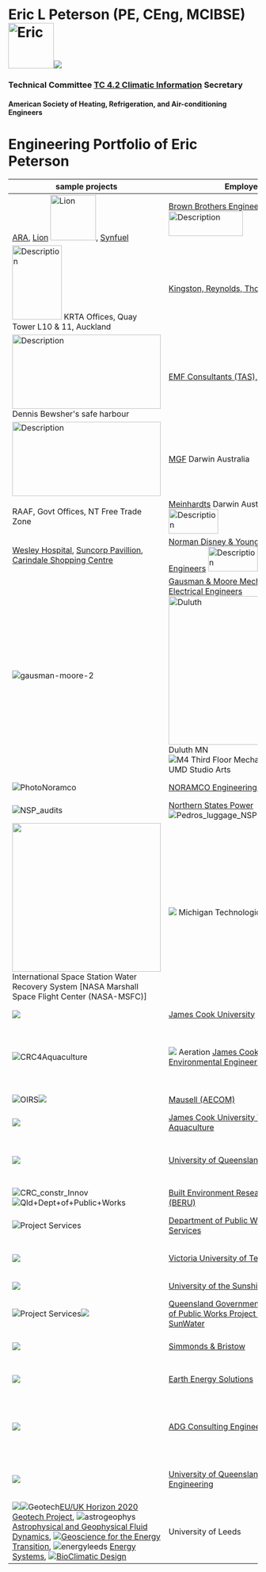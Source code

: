 
# Eric L Peterson (PE, CEng, MCIBSE) <img width="92" alt="Eric" src="https://github.com/user-attachments/assets/5f89e734-5a71-46c1-a900-6892376699b2"><img src="https://upload.wikimedia.org/wikipedia/commons/thumb/9/94/ASHRAE.png/120px-ASHRAE.png">

### Technical Committee [TC 4.2 Climatic Information](https://tpc.ashrae.org/?cmtKey=e0e8f0ee-8bc5-4c10-ad8a-1bdef2db4131) Secretary 

#### American Society of Heating, Refrigeration, and Air-conditioning Engineers


# Engineering Portfolio of Eric Peterson

| sample projects | Employer | Start Date	| End Date | Position |
| -------- | -------- | ---------- | -------- | -------- |
| [ARA](BBE_ARA.md), [Lion](BBE_Lion.md) <img width="92" alt="Lion" src="https://cdn.myportfolio.com/d650ddcdd7e54bed00b059a36386e94a/45e10b0bbaa93520deb3d782_rw_1920.jpg?h=003e4f399fa60db043ccabdf106fdc47">, [Synfuel](BBE_Synfuel.md)| [Brown Brothers Engineers](BBE_.md) <img src="https://product.yellow.co.nz/content/5898884caea1435c14f330e748b33b268d9319919fc5c8f068e651106cef84c6/QVNTRVQjUWliTUNtMTdNT3ZJaTlNcW5jQWFX/Brown%20Brothers%20Engineers%20NZ%20Logo.png" alt=Description width="150" height="50"> | December 1982 | April 1984	| Sales Engineer | 
|	<img src="https://upload.wikimedia.org/wikipedia/commons/thumb/0/05/AMP_Tower_Auckland.jpg/220px-AMP_Tower_Auckland.jpg" alt=Description width="100" height="150"> KRTA Offices, Quay Tower L10 & 11, Auckland | [Kingston, Reynolds, Thom and Allardice](KRTA.md)	| April 1984	| February 1986	| Thermal Environmental Engineering | 
| <img src="https://content.api.news/v3/images/bin/037a80564d0e6acf7f608df5ad7184d8?width=1024" alt=Description width="300" height="150"> Dennis Bewsher's safe harbour | [EMF Consultants (TAS), P/L](EMF.md)	| April 1986	| May 1986 | Mechanical Engineer | 
|	<img src="https://upload.wikimedia.org/wikipedia/commons/7/7e/Aerial_view_of_Darwin_NT.jpg" alt=Description width="300" height="150"> | [MGF](MGF.md)	Darwin Australia | June 1986	| October 1986 | Mechanical Engineer | 
|	RAAF, Govt Offices, NT Free Trade Zone| [Meinhardts](Meinhardts.md)	Darwin Australia <img src="https://egans.com.au/wp-content/uploads/2016/06/meinhardt-logo-colour.jpg" alt=Description width="100" height="50"> | October 1986	| December 1986	| Mechanical Engineer  | 
|	[Wesley Hospital](Wesley.md), [Suncorp Pavillion](Suncorp.md), [Carindale Shopping Centre](Carindale.md)| [Norman Disney & Young Consulting Engineers](NDY.md)	<img src="https://cdn.prod.website-files.com/605038b679d21525d348dda5/605038b679d215352148e444_Norman%20Disney%20%26%20Young.jpg" alt=Description width="100" height="50"> | February 1987	| May 1989	| Project Engineer	| 
|	![gausman-moore-2](https://github.com/user-attachments/assets/c8dffc2f-ba0b-427f-968b-e2ae99e9362f) | [Gausman & Moore Mechanical and Electrical Engineers](GM.md)	<img width="300" alt="Duluth" src="https://upload.wikimedia.org/wikipedia/commons/2/2e/Duluth_Drone.jpg"> Duluth MN ![M4 Third Floor Mechanical snap](https://github.com/user-attachments/assets/34024a78-20bb-4fc8-9c6b-e0ea20c45363) UMD Studio Arts | September 1989	| November 1991	| Lead Mechanical Engineer	| 
|	![PhotoNoramco](https://github.com/user-attachments/assets/5da71e05-a017-4b1c-a561-f9d20de0df70)| [NORAMCO Engineering Corporation](Noramco.md)	| January 1992	| March 1993	| Mechanical Engineer	| 
|	![NSP_audits](https://github.com/user-attachments/assets/e0845559-ed30-445d-8d31-0e095f81f9ea)| [Northern States Power](NSP.md)	![Pedros_luggage_NSP](https://github.com/user-attachments/assets/22ef7193-5401-4e69-b60e-76ac2c333e69)| June 1993	| August 1993	| Energy Auditor | 
|	<img width="300" src="https://scx2.b-cdn.net/gfx/news/hires/2008/nasa_water_treatment_system.jpg"> International Space Station Water Recovery System [NASA Marshall Space Flight Center (NASA-MSFC)] | <img src="https://cdn.brandfetch.io/idEfwY5dSY/theme/dark/logo.svg?k=id64Mup7ac&t=1717599954265?t=1717599954265"> Michigan Technological University	| December 1993	| May 1994	| Environmental Engineering Laboratory Assistant | 
|	<img src="https://encrypted-tbn0.gstatic.com/images?q=tbn:ANd9GcSkSgD1iTUBCEu689Fq891IUzbWhDa-Z9GU2w&s">| [James Cook University](JCU1.md)	| July 1998	| November 1998	| Sessional Lecturer 	| 
| ![CRC4Aquaculture](https://github.com/user-attachments/assets/0df76dba-6529-4c60-861e-7d1f7f644bf3) |	<img src="https://www.globalseafood.org/wp-content/uploads/2000/10/Petersonfig3.jpg"> Aeration [James Cook University Environmental Engineering](JCU2.md)	| April 1999	| January 2002	| Kevin Stark Research Fellow in Civil and Environmental Engineering	| 
|	![OIRS](https://github.com/user-attachments/assets/9a707c9e-5446-4bb6-9a8b-b0d6a4c781f1)<img src="https://upload.wikimedia.org/wikipedia/commons/thumb/9/91/PortOfTownsville.png/640px-PortOfTownsville.png">| [Mausell (AECOM)](Maunsell.md)	| January 2002	| July 2002	| Water Engineer	| 
| <img src="https://scontent-man2-1.xx.fbcdn.net/v/t39.30808-1/302584441_609619960659176_3706026348039448656_n.jpg?stp=dst-jpg_s200x200&_nc_cat=106&ccb=1-7&_nc_sid=f4b9fd&_nc_ohc=K1y9fr8SuM4Q7kNvgESRWPW&_nc_ht=scontent-man2-1.xx&_nc_gid=AwHiPPmFghbajrY0Rh4PFLp&oh=00_AYBn8r-rfRtMcNraJLtqnkC6B4vpfC-gMfucmuBaOTdROQ&oe=670CABC7">| [James Cook University Tropical Aquaculture](JCU3.md)	| January 2002	| November 2002	| Sessional Lecturer	| 
|	<img src="https://upload.wikimedia.org/wikipedia/en/thumb/7/76/University_of_Queensland_%28crest%29.svg/640px-University_of_Queensland_%28crest%29.svg.png">| [University of Queensland](UQ1.md)	| November 2002	| November 2004	| Sessional Lecturer / Adjunct Research Fellow	| 
|	![CRC_constr_Innov](https://github.com/user-attachments/assets/011ba628-fbc8-4be0-b180-4f0cca954cdc)![Qld+Dept+of+Public+Works](https://github.com/user-attachments/assets/86f6d1d8-c91f-4ab0-92a5-6f9335486c91)| [Built Environment Research Unit (BERU)](BERU.md)	| November 2002	| November 2005	| Research Officer	| 
|	![Project Services](https://github.com/user-attachments/assets/512ce63d-872d-46a7-af2a-b7b72df3752f)| [Department of Public Works Project Services](DPW1.md)	| January 2006	| June 2006	| Senior Mechanical Engineer 	| 
|	<img src="https://encrypted-tbn0.gstatic.com/images?q=tbn:ANd9GcQmeXrvEi-yUnGSzaEUsYefM0A7VDZ6hWKoUw&s">| [Victoria University of Technology](VU.md)	| June 2006	| June 2010	| Lecturer of Architectural Engineering	| 
|	<img src="https://upload.wikimedia.org/wikipedia/en/thumb/c/c4/University_of_the_Sunshine_Coast_Logo.svg/375px-University_of_the_Sunshine_Coast_Logo.svg.png">| [University of the Sunshine Coast](USC.md)	| July 2010	| February 2011	| Senior Lecturer | 
|	![Project Services](https://github.com/user-attachments/assets/512ce63d-872d-46a7-af2a-b7b72df3752f)<img src="https://upload.wikimedia.org/wikipedia/en/c/ce/SunWater_logo.png">| [Queensland Government, Department of Public Works Project Services and SunWater](DPW2.md)| January 2011	| November 2012	| Senior Mechanical Engineer	| 
|	<img src="https://www.simmondsbristow.com.au/wp-content/uploads/2020/07/SimmonsandBristow_Logo-Long-01.png">| [Simmonds & Bristow](SB.md)	| February 2015	| June 2015	| Senior Mechanical Engineer  | 
|	<img src="https://ecoforest.com/wp-content/uploads/2022/05/Logo_ecoforest_.svg?x37723">| [Earth Energy Solutions](EES.md)	| July 2015	| December 2015	| Senior Mechanical Engineer	| 
|	<img src="https://www.adgce.com/wp-content/uploads/2021/03/adgce-logo.jpg.webp">| [ADG Consulting Engineers](ADG.md)	| January 2016	| July 2016	| Senior ESD and Mechanical Building Services Engineer	| 
|	<img src="https://encrypted-tbn0.gstatic.com/images?q=tbn:ANd9GcSodZDaKuazTCr1qLBVRcSUfeBSBS0zAG58HA&s">| [University of Queensland Advanced Engineering](UQ2.md)	| January 2013	| August 2016	| Research Engineer/ Sessional Lecturer 	| 
|	<img src="https://upload.wikimedia.org/wikipedia/en/thumb/b/b8/Leeds_University_logo.svg/375px-Leeds_University_logo.svg.png">![Geotech](https://github.com/user-attachments/assets/98594901-bbf4-4ee7-b939-6544c133cdb8)[EU/UK Horizon 2020 Geotech Project](GEOTECH.md), ![astrogeophys](https://github.com/user-attachments/assets/553a9d70-15fb-4b34-9914-09580eeac953)[Astrophysical and Geophysical Fluid Dynamics](PV.md), <img src="https://geosolutions.leeds.ac.uk/wp-content/uploads/sites/10/2020/10/Screenshot-2020-07-21-at-10.38.18-2-1.png">[Geoscience for the Energy Transition](Geoassets.md), ![energyleeds](https://github.com/user-attachments/assets/2fab5b02-dd8b-4668-9307-eaa643c8eebd) [Energy Systems](LES.md), <img src="https://sustainability.leeds.ac.uk/wp-content/uploads/sites/106/2020/09/RogerStevensCoolingPondLeedsLivingLabProject_1400x700-700x350.jpg">[BioClimatic Design](BC.md)| University of Leeds	| September 2016	| September 2024	| Visiting Researcher	| 
